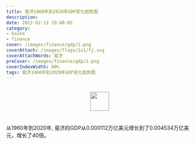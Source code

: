 ```yaml
---
title: 斐济1960年到2020年GDP变化趋势图
description: 
date: 2022-02-12 19:40:03
category:
- baike
- finance
cover: /images/finance/gdp/1.png
coverAttach: /images/flags/1x1/fj.svg
coverAttachWords: 斐济
preCover: /images/finance/gdp/1.png
coverIndexWidth: 80%
tags: 斐济1960年到2020年GDP变化趋势图
---
```




<script src="/assets/js/charts/chart.js"></script>

<div style="text-align: center; margin: 30px 0; ">
    <img src="/images/flags/1x1/fj.svg" style="width: 50px; border: 1px solid #cccccc; ">
</div>

<div style="width: 98%; margin: 0 0 35px 0; ">
    <canvas id="myChart"></canvas>
</div>

<div>
<p class="paragraph">从1960年到2020年, 斐济的GDP从0.000112万亿美元增长到了0.004534万亿美元，增长了40倍。</p>
</div>

<script>

    const dataGdp = {
        labels: [1960, 1961, 1962, 1963, 1964, 1965, 1966, 1967, 1968, 1969, 1970, 1971, 1972, 1973, 1974, 1975, 1976, 1977, 1978, 1979, 1980, 1981, 1982, 1983, 1984, 1985, 1986, 1987, 1988, 1989, 1990, 1991, 1992, 1993, 1994, 1995, 1996, 1997, 1998, 1999, 2000, 2001, 2002, 2003, 2004, 2005, 2006, 2007, 2008, 2009, 2010, 2011, 2012, 2013, 2014, 2015, 2016, 2017, 2018, 2019, 2020],
        datasets: [{
            label: '(万亿美元)  •  即刻编程  •  cn.hongkezhang.com',
            backgroundColor: 'rgb(0 0 128)',
            borderColor: 'rgb(0 0 128)',
            data: [0.000112, 0.000117, 0.000123, 0.000129, 0.000140, 0.000147, 0.000151, 0.000163, 0.000167, 0.000182, 0.000220, 0.000248, 0.000317, 0.000426, 0.000559, 0.000684, 0.000695, 0.000720, 0.000829, 0.001020, 0.001203, 0.001236, 0.001194, 0.001123, 0.001178, 0.001141, 0.001290, 0.001178, 0.001110, 0.001183, 0.001337, 0.001384, 0.001532, 0.001636, 0.001826, 0.001970, 0.002129, 0.002090, 0.001653, 0.001936, 0.001678, 0.001652, 0.001833, 0.002300, 0.002708, 0.002980, 0.003076, 0.003378, 0.003523, 0.002871, 0.003141, 0.003775, 0.003972, 0.004190, 0.004857, 0.004683, 0.004930, 0.005353, 0.005581, 0.005496, 0.004534],
            barPercentage: 0.3
        }]
    };

    const config = {
        type: 'line',
        data: dataGdp,
        options: {
            series: [
                {
                    barWidth: '20%'
                }
            ]
        }
    };

    const myChart = new Chart(
        document.getElementById('myChart'),
        config
    );
</script>
